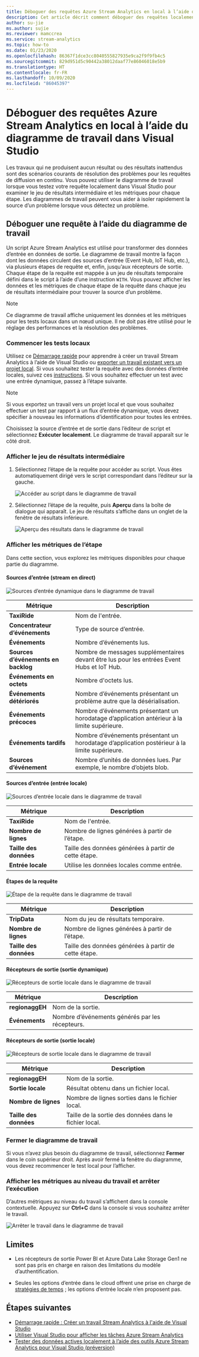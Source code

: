 ```yaml
---
title: Déboguer des requêtes Azure Stream Analytics en local à l’aide du diagramme de travail dans Visual Studio
description: Cet article décrit comment déboguer des requêtes localement à l’aide du diagramme de travail dans les outils Azure Stream Analytics pour Visual Studio.
author: su-jie
ms.author: sujie
ms.reviewer: mamccrea
ms.service: stream-analytics
ms.topic: how-to
ms.date: 01/23/2020
ms.openlocfilehash: 86367f1dce3cc8040555827935e9ca2f9f9fb4c5
ms.sourcegitcommit: 829d951d5c90442a38012daaf77e86046018e5b9
ms.translationtype: HT
ms.contentlocale: fr-FR
ms.lasthandoff: 10/09/2020
ms.locfileid: "86045397"
---
```

# <a name="debug-azure-stream-analytics-queries-locally-using-job-diagram-in-visual-studio"></a>Déboguer des requêtes Azure Stream Analytics en local à l’aide du diagramme de travail dans Visual Studio

Les travaux qui ne produisent aucun résultat ou des résultats inattendus sont des scénarios courants de résolution des problèmes pour les requêtes de diffusion en continu. Vous pouvez utiliser le diagramme de travail lorsque vous testez votre requête localement dans Visual Studio pour examiner le jeu de résultats intermédiaire et les métriques pour chaque étape. Les diagrammes de travail peuvent vous aider à isoler rapidement la source d’un problème lorsque vous détectez un problème.

## <a name="debug-a-query-using-job-diagram"></a>Déboguer une requête à l’aide du diagramme de travail

Un script Azure Stream Analytics est utilisé pour transformer des données d’entrée en données de sortie. Le diagramme de travail montre la façon dont les données circulent des sources d’entrée (Event Hub, IoT Hub, etc.), via plusieurs étapes de requête et, enfin, jusqu’aux récepteurs de sortie. Chaque étape de la requête est mappée à un jeu de résultats temporaire défini dans le script à l’aide d’une instruction `WITH`. Vous pouvez afficher les données et les métriques de chaque étape de la requête dans chaque jeu de résultats intermédiaire pour trouver la source d’un problème.

> [!NOTE]
> Ce diagramme de travail affiche uniquement les données et les métriques pour les tests locaux dans un nœud unique. Il ne doit pas être utilisé pour le réglage des performances et la résolution des problèmes.

### <a name="start-local-testing"></a>Commencer les tests locaux

Utilisez ce [Démarrage rapide](stream-analytics-quick-create-vs.md) pour apprendre à créer un travail Stream Analytics à l’aide de Visual Studio ou [exporter un travail existant vers un projet local](stream-analytics-vs-tools.md#export-jobs-to-a-project). Si vous souhaitez tester la requête avec des données d’entrée locales, suivez ces [instructions](stream-analytics-live-data-local-testing.md). Si vous souhaitez effectuer un test avec une entrée dynamique, passez à l’étape suivante.

> [!NOTE]
> Si vous exportez un travail vers un projet local et que vous souhaitez effectuer un test par rapport à un flux d’entrée dynamique, vous devez spécifier à nouveau les informations d’identification pour toutes les entrées.  

Choisissez la source d’entrée et de sortie dans l’éditeur de script et sélectionnez **Exécuter localement**. Le diagramme de travail apparaît sur le côté droit.

### <a name="view-the-intermediate-result-set"></a>Afficher le jeu de résultats intermédiaire  

1. Sélectionnez l’étape de la requête pour accéder au script. Vous êtes automatiquement dirigé vers le script correspondant dans l’éditeur sur la gauche.

   ![Accéder au script dans le diagramme de travail](./media/debug-locally-using-job-diagram/navigate-script.png)

2. Sélectionnez l’étape de la requête, puis **Aperçu** dans la boîte de dialogue qui apparaît. Le jeu de résultats s’affiche dans un onglet de la fenêtre de résultats inférieure.

   ![Aperçu des résultats dans le diagramme de travail](./media/debug-locally-using-job-diagram/preview-result.png)

### <a name="view-step-metrics"></a>Afficher les métriques de l’étape

Dans cette section, vous explorez les métriques disponibles pour chaque partie du diagramme.

#### <a name="input-sources-live-stream"></a>Sources d’entrée (stream en direct)

![Sources d’entrée dynamique dans le diagramme de travail](./media/debug-locally-using-job-diagram/live-input.png)

|Métrique|Description|
|-|-|
|**TaxiRide**| Nom de l'entrée.|
|**Concentrateur d’événements** | Type de source d’entrée.|
|**Événements**|Nombre d’événements lus.|
|**Sources d’événements en backlog**|Nombre de messages supplémentaires devant être lus pour les entrées Event Hubs et IoT Hub.|
|**Événements en octets**|Nombre d'octets lus.|
| **Événements détériorés**|Nombre d’événements présentant un problème autre que la désérialisation.|
|**Événements précoces**| Nombre d’événements présentant un horodatage d’application antérieur à la limite supérieure.|
|**Événements tardifs**| Nombre d’événements présentant un horodatage d’application postérieur à la limite supérieure.|
|**Sources d’événement**| Nombre d’unités de données lues. Par exemple, le nombre d’objets blob.|

#### <a name="input-sources-local-input"></a>Sources d’entrée (entrée locale)

![Sources d’entrée locale dans le diagramme de travail](./media/debug-locally-using-job-diagram/local-input.png)

|Métrique|Description|
|-|-|
|**TaxiRide**| Nom de l'entrée.|
|**Nombre de lignes**| Nombre de lignes générées à partir de l’étape.|
|**Taille des données**| Taille des données générées à partir de cette étape.|
|**Entrée locale**| Utilise les données locales comme entrée.|

#### <a name="query-steps"></a>Étapes de la requête

![Étape de la requête dans le diagramme de travail](./media/debug-locally-using-job-diagram/query-step.png)

|Métrique|Description|
|-|-|
|**TripData**|Nom du jeu de résultats temporaire.|
|**Nombre de lignes**| Nombre de lignes générées à partir de l’étape.|
|**Taille des données**| Taille des données générées à partir de cette étape.|
  
#### <a name="output-sinks-live-output"></a>Récepteurs de sortie (sortie dynamique)

![Récepteurs de sortie locale dans le diagramme de travail](./media/debug-locally-using-job-diagram/live-output.png)

|Métrique|Description|
|-|-|
|**regionaggEH**|Nom de la sortie.|
|**Événements**|Nombre d’événements générés par les récepteurs.|

#### <a name="output-sinks-local-output"></a>Récepteurs de sortie (sortie locale)

![Récepteurs de sortie locale dans le diagramme de travail](./media/debug-locally-using-job-diagram/local-output.png)

|Métrique|Description|
|-|-|
|**regionaggEH**|Nom de la sortie.|
|**Sortie locale**| Résultat obtenu dans un fichier local.|
|**Nombre de lignes**| Nombre de lignes sorties dans le fichier local.|
|**Taille des données**| Taille de la sortie des données dans le fichier local.|

### <a name="close-job-diagram"></a>Fermer le diagramme de travail

Si vous n’avez plus besoin du diagramme de travail, sélectionnez **Fermer** dans le coin supérieur droit. Après avoir fermé la fenêtre du diagramme, vous devez recommencer le test local pour l’afficher.

### <a name="view-job-level-metrics-and-stop-running"></a>Afficher les métriques au niveau du travail et arrêter l’exécution

D’autres métriques au niveau du travail s’affichent dans la console contextuelle. Appuyez sur **Ctrl+C** dans la console si vous souhaitez arrêter le travail.

![Arrêter le travail dans le diagramme de travail](./media/debug-locally-using-job-diagram/stop-job.png)

## <a name="limitations"></a>Limites

* Les récepteurs de sortie Power BI et Azure Data Lake Storage Gen1 ne sont pas pris en charge en raison des limitations du modèle d’authentification.

* Seules les options d’entrée dans le cloud offrent une prise en charge de [stratégies de temps](stream-analytics-out-of-order-and-late-events.md) ; les options d’entrée locale n’en proposent pas.

## <a name="next-steps"></a>Étapes suivantes

* [Démarrage rapide : Créer un travail Stream Analytics à l'aide de Visual Studio](stream-analytics-quick-create-vs.md)
* [Utiliser Visual Studio pour afficher les tâches Azure Stream Analytics](stream-analytics-vs-tools.md)
* [Tester des données actives localement à l’aide des outils Azure Stream Analytics pour Visual Studio (préversion)](stream-analytics-live-data-local-testing.md)
